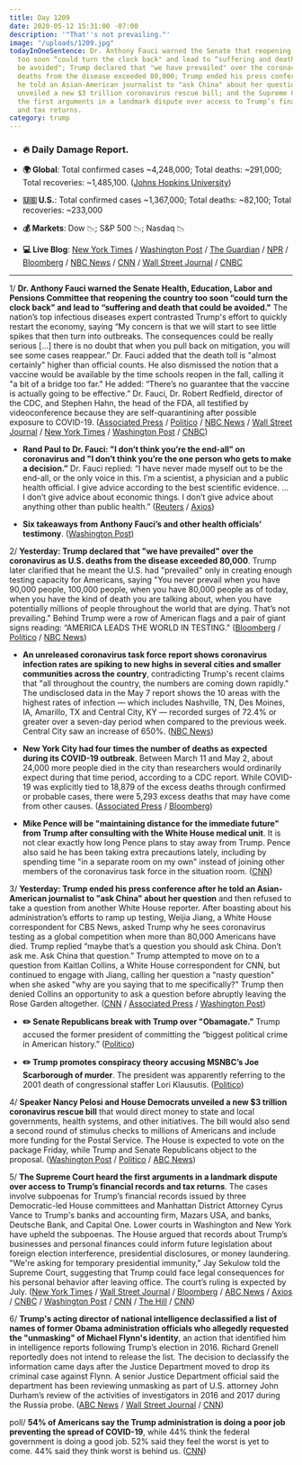 ```yaml
---
title: Day 1209
date: 2020-05-12 15:31:00 -07:00
description: '"That''s not prevailing."'
image: "/uploads/1209.jpg"
todayInOneSentence: Dr. Anthony Fauci warned the Senate that reopening the country
  too soon “could turn the clock back" and lead to “suffering and death that could
  be avoided"; Trump declared that "we have prevailed" over the coronavirus as U.S.
  deaths from the disease exceeded 80,000; Trump ended his press conference after
  he told an Asian-American journalist to "ask China" about her question; Democrats
  unveiled a new $3 trillion coronavirus rescue bill; and the Supreme Court heard
  the first arguments in a landmark dispute over access to Trump’s financial records
  and tax returns.
category: trump
---
```


* ### 🔥 Daily Damage Report.

* **🌍 Global**: Total confirmed cases \~4,248,000; Total deaths: \~291,000; Total recoveries: \~1,485,100. ([Johns Hopkins University](https://coronavirus.jhu.edu/map.html))

* **🇺🇸 U.S.**: Total confirmed cases \~1,367,000; Total deaths: \~82,100; Total recoveries: \~233,000

* **💰 Markets**: Dow 📉; S&P 500 📉; Nasdaq 📉

* **💻 Live Blog**: [New York Times](https://www.nytimes.com/2020/05/12/us/coronavirus-live-news-updates.html) / [Washington Post](https://www.washingtonpost.com/nation/2020/05/12/coronavirus-update-us/?hpid=hp_hp-banner-main_virus-ticker-1230am%3Aprime-time%2Fpromo&itid=hp_hp-banner-main_virus-ticker-1230am%3Aprime-time%2Fpromo) / [The Guardian](https://www.theguardian.com/world/live/2020/may/12/coronavirus-us-live-fauci-testify-danger-reopening-early-trump-tweets-cuomo-latest-news-updates) / [NPR](https://www.npr.org/sections/coronavirus-live-updates) / [Bloomberg](https://www.bloomberg.com/news/live-blog/2020-05-08/fauci-cdc-and-fda-chiefs-testify-on-covid-19-response-outlook?srnd=premium&sref=MIBMEEoj) / [NBC News](https://www.nbcnews.com/health/health-news/live-blog/2020-05-12-coronavirus-news-n1204961) / [CNN](https://www.cnn.com/us/live-news/us-coronavirus-update-05-12-20/index.html) / [Wall Street Journal](https://www.wsj.com/livecoverage/coronavirus-2020-05-12?mod=theme_coronavirus-ribbon) / [CNBC](https://www.cnbc.com/2020/05/12/coronavirus-latest-updates.html)

---

1/ **Dr. Anthony Fauci warned the Senate Health, Education, Labor and Pensions Committee that reopening the country too soon “could turn the clock back" and lead to “suffering and death that could be avoided."** The nation’s top infectious diseases expert contrasted Trump's effort to quickly restart the economy, saying  “My concern is that we will start to see little spikes that then turn into outbreaks. The consequences could be really serious \[...\] there is no doubt that when you pull back on mitigation, you will see some cases reappear.” Dr. Fauci added that the death toll is "almost certainly" higher than official counts. He also dismissed the notion that a vaccine would be available by the time schools reopen in the fall, calling it "a bit of a bridge too far." He added: “There’s no guarantee that the vaccine is actually going to be effective.” Dr. Fauci, Dr. Robert Redfield, director of the CDC, and Stephen Hahn, the head of the FDA, all testified by videoconference because they are self-quarantining after possible exposure to COVID-19. ([Associated Press](https://apnews.com/e64f20bbacb7d48d15e1d76339220486) / [Politico](https://www.politico.com/news/2020/05/12/anthony-fauci-senate-testimony-coronavirus-251233) / [NBC News](https://www.nbcnews.com/politics/congress/fauci-set-testify-congress-u-s-coronavirus-response-reopening-plans-n1205051) / [Wall Street Journal](https://www.wsj.com/articles/health-officials-to-testify-on-reopening-to-senate-committee-11589281013?mod=hp_lead_pos1) / [New York Times](https://www.nytimes.com/2020/05/12/us/politics/coronavirus-fauci-senate-testimony.html) / [Washington Post](https://www.washingtonpost.com/politics/2020/05/12/fauci-testimony-senate-coronavirus/) / [CNBC](https://www.cnbc.com/2020/05/12/fauci-tells-congress-no-guarantee-the-coronavirus-vaccine-will-be-effective.html))

* **Rand Paul to Dr. Fauci: "I don’t think you’re the end-all" on coronavirus and "I don’t think you’re the one person who gets to make a decision.”** Dr. Fauci replied: “I have never made myself out to be the end-all, or the only voice in this. I’m a scientist, a physician and a public health official. I give advice according to the best scientific evidence. ... I don’t give advice about economic things. I don’t give advice about anything other than public health.” ([Reuters](https://www.reuters.com/article/us-health-coronavirus-usa-fauci-idUSKBN22O2O0) / [Axios](https://www.axios.com/rand-paul-anthony-fauci-coronavirus-24bd2318-06b4-4039-a35b-0d16d6953409.html))

* **Six takeaways from Anthony Fauci’s and other health officials’ testimony**. ([Washington Post](https://www.washingtonpost.com/politics/2020/05/12/3-early-takeaways-anthony-faucis-health-officials-testimony/))

2/ **Yesterday: Trump declared that "we have prevailed" over the coronavirus as U.S. deaths from the disease exceeded 80,000**. Trump later clarified that he meant the U.S. had "prevailed" only in creating enough testing capacity for Americans, saying "You never prevail when you have 90,000 people, 100,000 people, when you have 80,000 people as of today, when you have the kind of death you are talking about, when you have potentially millions of people throughout the world that are dying. That’s not prevailing." Behind Trump were a row of American flags and a pair of giant signs reading: “AMERICA LEADS THE WORLD IN TESTING." ([Bloomberg](https://www.bloomberg.com/news/articles/2020-05-11/trump-declares-we-have-prevailed-after-ramping-up-virus-tests?sref=MIBMEEoj) / [Politico](https://www.politico.com/news/2020/05/11/white-house-instructs-staff-wear-masks-249204) / [NBC News](https://www.nbcnews.com/politics/meet-the-press/trump-says-we-ve-prevailed-fauci-warns-declaring-victory-too-n1205086))

* **An unreleased coronavirus task force report shows coronavirus infection rates are spiking to new highs in several cities and smaller communities across the country**, contradicting Trump's recent claims that "all throughout the country, the numbers are coming down rapidly." The undisclosed data in the May 7 report shows the 10 areas with the highest rates of infection — which includes Nashville, TN, Des Moines, IA, Amarillo, TX and Central City, KY — recorded surges of 72.4% or greater over a seven-day period when compared to the previous week. Central City saw an increase of 650%. ([NBC News](https://www.nbcnews.com/politics/white-house/unreleased-white-house-report-shows-coronavirus-rates-spiking-heartland-communities-n1204751))

* **New York City had four times the number of deaths as expected during its COVID-19 outbreak**. Between March 11 and May 2, about 24,000 more people died in the city than researchers would ordinarily expect during that time period, according to a CDC report. While COVID-19 was explicitly tied to 18,879 of the excess deaths through confirmed or probable cases, there were 5,293 excess deaths that may have come from other causes. ([Associated Press](https://apnews.com/9220c34f63461b56aeb06cc7645a91ae) / [Bloomberg](https://www.bloomberg.com/news/articles/2020-05-11/new-york-city-had-24-172-excess-deaths-as-outbreak-accelerated?srnd=premium&sref=MIBMEEoj))

* **Mike Pence will be "maintaining distance for the immediate future" from Trump after consulting with the White House medical unit**. It is not clear exactly how long Pence plans to stay away from Trump. Pence also said he has been taking extra precautions lately, including by spending time "in a separate room on my own" instead of joining other members of the coronavirus task force in the situation room. ([CNN](https://www.cnn.com/2020/05/12/politics/mike-pence-donald-trump-coronavirus/index.html))

3/ **Yesterday: Trump ended his press conference after he told an Asian-American journalist to "ask China" about her question** and then refused to take a question from another White House reporter. After boasting about his administration’s efforts to ramp up testing, Weijia Jiang, a White House correspondent for CBS News, asked Trump why he sees coronavirus testing as a global competition when more than 80,000 Americans have died. Trump replied “maybe that’s a question you should ask China. Don’t ask me. Ask China that question.” Trump attempted to move on to a question from Kaitlan Collins, a White House correspondent for CNN, but continued to engage with Jiang, calling her question a "nasty question" when she asked "why are you saying that to me specifically?" Trump then denied Collins an opportunity to ask a question before abruptly leaving the Rose Garden altogether. ([CNN](https://www.cnn.com/2020/05/11/media/trump-press-briefing-weijia-jian-kaitlan-collins/index.html) / [Associated Press](https://apnews.com/975a4d51f2fafa24dc1dbed9a16a8c1d) / [Washington Post](https://www.washingtonpost.com/nation/2020/05/12/trump-meltdown-coronavirus-testing/))

* **✏️ Senate Republicans break with Trump over "Obamagate."** Trump accused the former president of committing the “biggest political crime in American history.” ([Politico](https://www.politico.com/news/2020/05/11/senate-republicans-trump-obamagate-249734))

* **✏️ Trump promotes conspiracy theory accusing MSNBC’s Joe Scarborough of murder**. The president was apparently referring to the 2001 death of congressional staffer Lori Klausutis. ([Politico](https://www.politico.com/news/2020/05/12/trump-conspiracy-theory-msnbc-251108))

4/ **Speaker Nancy Pelosi and House Democrats unveiled a new $3 trillion coronavirus rescue bill** that would direct money to state and local governments, health systems, and other initiatives. The bill would also send a second round of stimulus checks to millions of Americans and include more funding for the Postal Service. The House is expected to vote on the package Friday, while Trump and Senate Republicans object to the proposal. ([Washington Post](https://www.washingtonpost.com/us-policy/2020/05/12/house-democrats-coronavirus-3-trillion/) / [Politico](https://www.politico.com/news/2020/05/12/house-democrats-pelosi-new-3-trillion-coronavirus-relief-plan-251407) / [ABC News](https://abcnews.go.com/Politics/house-democrats-unveil-3t-relief-bill-aid-states/story?id=70642730))

5/ **The Supreme Court heard the first arguments in a landmark dispute over access to Trump’s financial records and tax returns**. The cases involve subpoenas for Trump’s financial records issued by three Democratic-led House committees and Manhattan District Attorney Cyrus Vance to Trump's banks and accounting firm, Mazars USA, and banks, Deutsche Bank, and Capital One.  Lower courts in Washington and New York have upheld the subpoenas. The House argued that records about Trump’s businesses and personal finances could inform future legislation about foreign election interference, presidential disclosures, or money laundering. "We're asking for temporary presidential immunity," Jay Sekulow told the Supreme Court, suggesting that Trump could face legal consequences for his personal behavior after leaving office. The court’s ruling is expected by July. ([New York Times](https://www.nytimes.com/2020/05/12/us/supreme-court-trump-tax-returns.html) / [Wall Street Journal](https://www.wsj.com/articles/supreme-court-to-consider-whether-investigators-can-obtain-trumps-financial-records-11589275802?mod=hp_lead_pos3) / [Bloomberg](https://www.bloomberg.com/news/articles/2020-05-10/trump-s-tax-returns-put-supreme-court-back-in-political-storm?srnd=premium&sref=MIBMEEoj) / [ABC News](https://abcnews.go.com/Politics/supreme-court-justices-raise-concern-harassment-subpoenas-trump/story?id=70634355) / [Axios](https://www.axios.com/trump-taxes-financial-records-supreme-court-arguments-82494189-7f8a-475f-a17f-2a85c366402a.html) / [CNBC](https://www.cnbc.com/2020/05/12/supreme-court-hears-arguments-in-trump-tax-records-cases.html) / [Washington Post](https://www.washingtonpost.com/politics/2020/05/12/trump-taxes-scotus-hearing-live/) / [CNN](https://www.cnn.com/2020/05/12/politics/trump-taxes-financial-records-supreme-court/index.html) / [The Hill](https://thehill.com/regulation/court-battles/497219-supreme-court-to-hear-blockbuster-case-on-trump-financial-records) / [CNN](https://www.cnn.com/2020/05/12/politics/temporary-presidential-immunity-jay-sekulow-supreme-court/index.html))

6/ **Trump's acting director of national intelligence declassified a list of names of former Obama administration officials who allegedly requested the "unmasking" of Michael Flynn's identity**, an action that identified him in intelligence reports following Trump’s election in 2016. Richard Grenell reportedly does not intend to release the list. The decision to declassify the information came days after the Justice Department moved to drop its criminal case against Flynn. A senior Justice Department official said the department has been reviewing unmasking as part of U.S. attorney John Durham’s review of the activities of investigators in 2016 and 2017 during the Russia probe. ([ABC News](https://abcnews.go.com/Politics/acting-dni-seeks-declassify-obama-officials-involved-flynn/story?id=70624372) / [Wall Street Journal](https://www.wsj.com/articles/intelligence-chief-declassifies-names-of-obama-officials-who-unmasked-flynn-11589256904) / [CNN](https://www.cnn.com/2020/05/12/politics/dni-declassify-names-flynn/index.html))

poll/ **54% of Americans say the Trump administration is doing a poor job preventing the spread of COVID-19**, while 44% think the federal government is doing a good job. 52% said they feel the worst is yet to come. 44% said they think worst is behind us. ([CNN](https://edition.cnn.com/2020/05/12/politics/cnn-poll-federal-government-handling-of-coronavirus/))